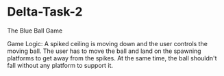 # Delta-Task-2

The Blue Ball Game

Game Logic:
A spiked ceiling is moving down and the user controls the moving ball. The user has to move the ball and land on the spawning platforms to get away from the spikes. At the same time, the ball shouldn't fall without any platform to support it.
